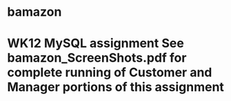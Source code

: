 # bamazon
WK12 MySQL assignment
See bamazon_ScreenShots.pdf for complete running of Customer and Manager portions of this assignment
====================================================================================================
